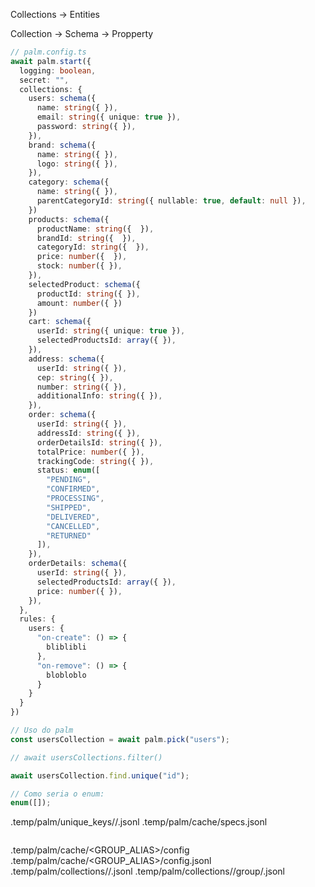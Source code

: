 

Collections -> Entities

<!-- TODO: Adicionar em algum momento os enums -->
<!-- TODO: Adicionar em property uma propriedade chamada default -->

Collection -> Schema -> Propperty

```ts
// palm.config.ts
await palm.start({
  logging: boolean,
  secret: "",
  collections: {
    users: schema({
      name: string({ }),
      email: string({ unique: true }),
      password: string({ }),
    }),
    brand: schema({
      name: string({ }),
      logo: string({ }),
    }),
    category: schema({
      name: string({ }),
      parentCategoryId: string({ nullable: true, default: null }),
    })
    products: schema({
      productName: string({  }),
      brandId: string({  }),
      categoryId: string({  }),
      price: number({  }),
      stock: number({ }),
    }),
    selectedProduct: schema({
      productId: string({ }),
      amount: number({ })
    })
    cart: schema({
      userId: string({ unique: true }),
      selectedProductsId: array({ }),
    }),
    address: schema({
      userId: string({ }),
      cep: string({ }),
      number: string({ }),
      additionalInfo: string({ }),
    }),
    order: schema({
      userId: string({ }),
      addressId: string({ }),
      orderDetailsId: string({ }),
      totalPrice: number({ }),
      trackingCode: string({ }),
      status: enum([
        "PENDING",
        "CONFIRMED",
        "PROCESSING",
        "SHIPPED",
        "DELIVERED",
        "CANCELLED",
        "RETURNED"
      ]),
    }),
    orderDetails: schema({
      userId: string({ }),
      selectedProductsId: array({ }),
      price: number({ }),
    }),
  },
  rules: {
    users: {
      "on-create": () => {
        bliblibli
      },
      "on-remove": () => {
        blobloblo
      }
    }
  }
})

// Uso do palm
const usersCollection = await palm.pick("users");

// await usersCollections.filter()

await usersCollection.find.unique("id");

// Como seria o enum:
enum([]);

```

.temp/palm/unique_keys/<COLLECTION>/<property>.jsonl
.temp/palm/cache/specs.jsonl

```

```

.temp/palm/cache/<GROUP_ALIAS>/config
.temp/palm/cache/<GROUP_ALIAS>/config.jsonl
.temp/palm/collections/<COLLECTION>/<ENTITY>.jsonl
.temp/palm/collections/<COLLECTION>/group/<GROUPNAME>.jsonl

<!-- TODO: Adicionar um sistema de backup pós término de processo -->